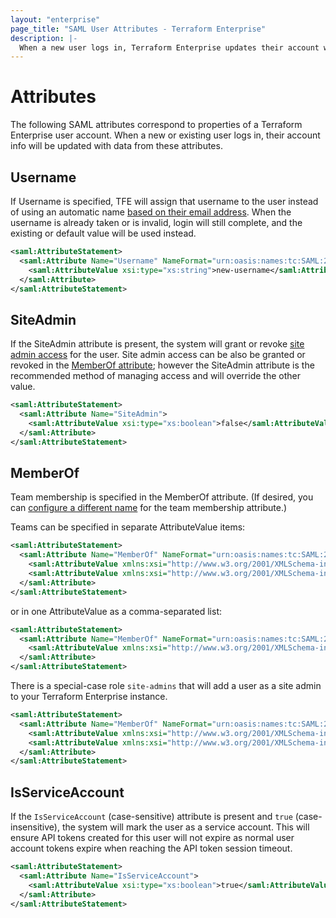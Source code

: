 ```yaml
---
layout: "enterprise"
page_title: "SAML User Attributes - Terraform Enterprise"
description: |-
  When a new user logs in, Terraform Enterprise updates their account with data from these attributes.
---
```


# Attributes

The following SAML attributes correspond to properties of a Terraform Enterprise user account. When a new or existing user logs in, their account info will be updated with data from these attributes.

## Username

If Username is specified, TFE will assign that username to the user instead of using an automatic name [based on their email address](./login.html). When the username is already taken or is invalid, login will still complete, and the existing or default value will be used instead.

```xml
<saml:AttributeStatement>
  <saml:Attribute Name="Username" NameFormat="urn:oasis:names:tc:SAML:2.0:attrname-format:basic">
    <saml:AttributeValue xsi:type="xs:string">new-username</saml:AttributeValue>
  </saml:Attribute>
</saml:AttributeStatement>
```

## SiteAdmin

If the SiteAdmin attribute is present, the system will grant or revoke [site admin access](../admin/admin-access.html) for the user. Site admin access can be also be granted or revoked in the [MemberOf attribute](#memberof); however the SiteAdmin attribute is the recommended method of managing access and will override the other value.

```xml
<saml:AttributeStatement>
  <saml:Attribute Name="SiteAdmin">
    <saml:AttributeValue xsi:type="xs:boolean">false</saml:AttributeValue>
  </saml:Attribute>
</saml:AttributeStatement>
```

## MemberOf

Team membership is specified in the MemberOf attribute. (If desired, you can [configure a different name](./team-membership.html) for the team membership attribute.)

Teams can be specified in separate AttributeValue items:

```xml
<saml:AttributeStatement>
  <saml:Attribute Name="MemberOf" NameFormat="urn:oasis:names:tc:SAML:2.0:attrname-format:basic">
    <saml:AttributeValue xmlns:xsi="http://www.w3.org/2001/XMLSchema-instance" xsi:type="xs:string">devs</saml:AttributeValue>
    <saml:AttributeValue xmlns:xsi="http://www.w3.org/2001/XMLSchema-instance" xsi:type="xs:string">reviewers</saml:AttributeValue>
  </saml:Attribute>
</saml:AttributeStatement>
```

or in one AttributeValue as a comma-separated list:

```xml
<saml:AttributeStatement>
  <saml:Attribute Name="MemberOf" NameFormat="urn:oasis:names:tc:SAML:2.0:attrname-format:basic">
    <saml:AttributeValue xmlns:xsi="http://www.w3.org/2001/XMLSchema-instance" xsi:type="xs:string">list,of,roles</saml:AttributeValue>
  </saml:Attribute>
</saml:AttributeStatement>
```

There is a special-case role `site-admins` that will add a user as a site admin to your Terraform Enterprise instance.

```xml
<saml:AttributeStatement>
  <saml:Attribute Name="MemberOf" NameFormat="urn:oasis:names:tc:SAML:2.0:attrname-format:basic">
    <saml:AttributeValue xmlns:xsi="http://www.w3.org/2001/XMLSchema-instance" xsi:type="xs:string">site-admins</saml:AttributeValue>
    <saml:AttributeValue xmlns:xsi="http://www.w3.org/2001/XMLSchema-instance" xsi:type="xs:string">devs</saml:AttributeValue>
  </saml:Attribute>
</saml:AttributeStatement>
```

## IsServiceAccount

If the `IsServiceAccount` (case-sensitive) attribute is present and `true` (case-insensitive), the system will mark the user as a service account.
This will ensure API tokens created for this user will not expire as normal user account tokens expire when reaching the API token session timeout.

```xml
<saml:AttributeStatement>
  <saml:Attribute Name="IsServiceAccount">
    <saml:AttributeValue xsi:type="xs:boolean">true</saml:AttributeValue>
  </saml:Attribute>
</saml:AttributeStatement>
```
